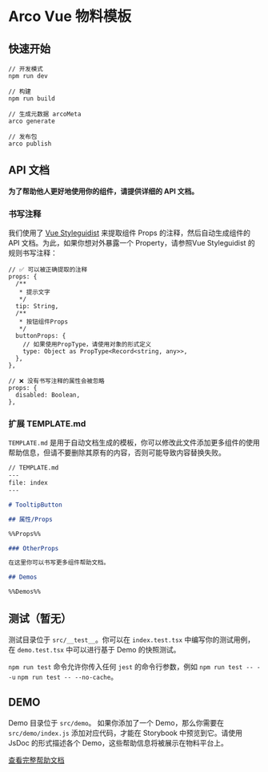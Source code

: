 # Arco Vue 物料模板

## 快速开始

```
// 开发模式
npm run dev

// 构建
npm run build

// 生成元数据 arcoMeta
arco generate

// 发布包
arco publish
```

## API 文档

**为了帮助他人更好地使用你的组件，请提供详细的 API 文档。**

### 书写注释

我们使用了 [Vue Styleguidist](https://vue-styleguidist.github.io/) 来提取组件 Props 的注释，然后自动生成组件的 API 文档。为此，如果你想对外暴露一个 Property，请参照Vue Styleguidist 的规则书写注释：

```vue
// ✅ 可以被正确提取的注释
props: {
  /**
   * 提示文字
   */
  tip: String,
  /**
   * 按钮组件Props
   */
  buttonProps: {
    // 如果使用PropType，请使用对象的形式定义
    type: Object as PropType<Record<string, any>>,
  },
},

// ❌ 没有书写注释的属性会被忽略
props: {
  disabled: Boolean,
},
```

### 扩展 TEMPLATE.md

`TEMPLATE.md` 是用于自动文档生成的模板，你可以修改此文件添加更多组件的使用帮助信息，但请不要删除其原有的内容，否则可能导致内容替换失败。

```markdown
// TEMPLATE.md
---
file: index
---

# TooltipButton

## 属性/Props

%%Props%%

### OtherProps

在这里你可以书写更多组件帮助文档。

## Demos

%%Demos%%
```

## 测试（暂无）

测试目录位于 `src/__test__`。你可以在 `index.test.tsx` 中编写你的测试用例，在 `demo.test.tsx` 中可以进行基于 Demo 的快照测试。

`npm run test` 命令允许你传入任何 `jest` 的命令行参数，例如 `npm run test -- --u` `npm run test -- --no-cache`。

## DEMO

Demo 目录位于 `src/demo`。 如果你添加了一个 Demo，那么你需要在 `src/demo/index.js` 添加对应代码，才能在 Storybook 中预览到它。请使用 JsDoc 的形式描述各个 Demo，这些帮助信息将被展示在物料平台上。

[查看完整帮助文档](https://arco.design/cli)

